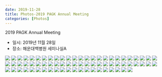 ```yaml
---
date: 2019-11-28
title: Photos-2019 PAGK Annual Meeting 
categories: [Photos]
---
```


2019 PAGK Annual Meeting 

- 일시: 2019년 11월 28일
- 장소: 해운대백병원 세미나실A

![](PAGK001.JPG) 
![](PAGK002.JPG) 
![](PAGK003.JPG) 
![](PAGK004.JPG) 
![](PAGK005.JPG) 
![](PAGK006.JPG) 
![](PAGK007.JPG)
![](PAGK008.JPG)
![](PAGK009.JPG)
![](PAGK010.JPG)
![](PAGK011.JPG) 
![](PAGK012.JPG) 
![](PAGK013.JPG) 
![](PAGK014.JPG) 
![](PAGK015.JPG) 
![](PAGK016.JPG) 
![](PAGK017.JPG)
![](PAGK018.JPG)
![](PAGK019.JPG)
![](PAGK020.JPG)
![](PAGK021.JPG) 
![](PAGK022.JPG) 
![](PAGK023.JPG) 
![](PAGK024.JPG) 
![](PAGK025.JPG) 
![](PAGK026.JPG) 
![](PAGK027.JPG)
![](PAGK028.JPG)
![](PAGK029.JPG)
![](PAGK030.JPG)
![](PAGK031.JPG) 
![](PAGK032.JPG) 
![](PAGK033.JPG) 
![](PAGK034.JPG) 
![](PAGK035.JPG) 
![](PAGK036.JPG) 
![](PAGK037.JPG)
![](PAGK038.JPG)
![](PAGK039.JPG)
![](PAGK040.JPG)
![](PAGK041.JPG) 
![](PAGK042.JPG) 
![](PAGK043.JPG) 
![](PAGK044.JPG) 
![](PAGK045.JPG) 
![](PAGK046.JPG) 
![](PAGK047.JPG)
![](PAGK048.JPG)
![](PAGK049.JPG)
![](PAGK050.JPG)
![](PAGK051.JPG) 
![](PAGK052.JPG) 
![](PAGK053.JPG) 
![](PAGK054.JPG) 
![](PAGK055.JPG) 
![](PAGK056.JPG) 
![](PAGK057.JPG)
![](PAGK058.JPG)
![](PAGK059.JPG)
![](PAGK060.JPG)
![](PAGK061.JPG) 
![](PAGK062.JPG) 
![](PAGK063.JPG) 
![](PAGK064.JPG) 
![](PAGK065.JPG) 
![](PAGK066.JPG) 
![](PAGK067.JPG)
![](PAGK068.JPG)
![](PAGK069.JPG)
![](PAGK070.JPG)
![](PAGK071.JPG) 

